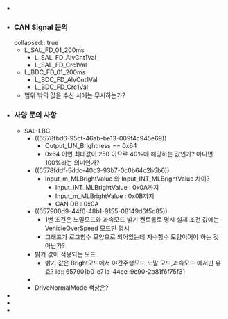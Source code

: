 - ![기능요구사양서](C:\Project\KU_PE\doc\spec\SAL_Master_v_0_04.pdf)
- ### CAN Signal 문의
  collapsed:: true
	- L_SAL_FD_01_200ms
		- L_SAL_FD_AlvCnt1Val
		- L_SAL_FD_Crc1Val
	- L_BDC_FD_01_200ms
		- L_BDC_FD_AlvCnt1Val
		- L_BDC_FD_Crc1Val
	- 범위 밖의 값을 수신 시에는 무시하는가?
- ### 사양 문의 사항
	- SAL-LBC
		- ((6578fbd6-95cf-46ab-be13-009f4c945e69))
			- Output_LIN_Brightness == 0x64
			- 0x64 이면 최대값이 250 이므로 40%에 해당하는 값인가? 아니면 100%라는 의미인가?
		- ((6578fddf-5ddc-40c3-93b7-0c0b64c2b5b6))
			- Input_m_MLBrightValue 와 Input_INT_MLBrightValue 차이?
				- Input_INT_MLBrightValue : 0x0A까지
				- Input_m_MLBrightValue : 0x0B까지
				- CAN DB : 0x0A
		- ((657900d9-44f6-48b1-9155-08149d6f5d85))
			- 1번 조건은 노말모드와 과속모드 밝기 컨트롤로 명시
			  실제 조건 값에는 VehicleOverSpeed 모드만 명시
			- 그래프가 로그함수 모양으로 되어있는데 지수함수 모양이어야 하는 것 아닌가?
		- 밝기 값이 적용되는 모드
			- 밝기 값은 Bright모드에서 야간주행모드,노말 모드,과속모드 에서만 유효?
			  id:: 657901b0-e71a-44ee-9c90-2b81f6f75f31
		-
		- DriveNormalMode 색상은?
-
-
-